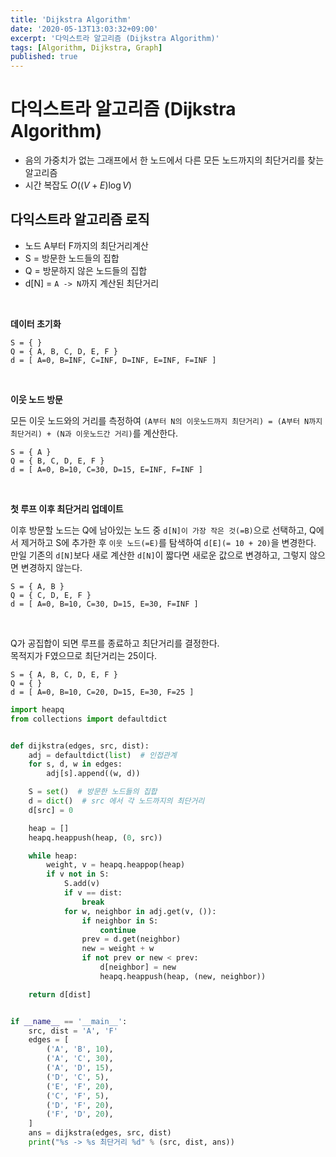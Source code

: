 ```yaml
---
title: 'Dijkstra Algorithm'
date: '2020-05-13T13:03:32+09:00'
excerpt: '다익스트라 알고리즘 (Dijkstra Algorithm)'
tags: [Algorithm, Dijkstra, Graph]
published: true
---
```


# 다익스트라 알고리즘 (Dijkstra Algorithm)

- 음의 가중치가 없는 그래프에서 한 노드에서 다른 모든 노드까지의 최단거리를 찾는 알고리즘
- 시간 복잡도 $O((V+E)\log V)$

## 다익스트라 알고리즘 로직

- 노드 A부터 F까지의 최단거리계산
- S = 방문한 노드들의 집합
- Q = 방문하지 않은 노드들의 집합
- d[N] = `A -> N`까지 계산된 최단거리

<br />

**데이터 초기화**

```
S = { }
Q = { A, B, C, D, E, F }
d = [ A=0, B=INF, C=INF, D=INF, E=INF, F=INF ]
```

<br />

**이웃 노드 방문**

모든 이웃 노드와의 거리를 측정하여 `(A부터 N의 이웃노드까지 최단거리) = (A부터 N까지 최단거리) + (N과 이웃노드간 거리)`를 계산한다.

```
S = { A }
Q = { B, C, D, E, F }
d = [ A=0, B=10, C=30, D=15, E=INF, F=INF ]
```

<br />

**첫 루프 이후 최단거리 업데이트**

이후 방문할 노드는 Q에 남아있는 노드 중 `d[N]이 가장 작은 것(=B)`으로 선택하고, Q에서 제거하고 S에 추가한 후 `이웃 노드(=E)`를 탐색하여 `d[E](= 10 + 20)`을 변경한다.  
만일 기존의 `d[N]`보다 새로 계산한 `d[N]`이 짧다면 새로운 값으로 변경하고, 그렇지 않으면 변경하지 않는다.

```
S = { A, B }
Q = { C, D, E, F }
d = [ A=0, B=10, C=30, D=15, E=30, F=INF ]
```

<br />

Q가 공집합이 되면 루프를 종료하고 최단거리를 결정한다.  
목적지가 F였으므로 최단거리는 25이다.

```
S = { A, B, C, D, E, F }
Q = { }
d = [ A=0, B=10, C=20, D=15, E=30, F=25 ]
```

```py
import heapq
from collections import defaultdict


def dijkstra(edges, src, dist):
    adj = defaultdict(list)  # 인접관계
    for s, d, w in edges:
        adj[s].append((w, d))

    S = set()  # 방문한 노드들의 집합
    d = dict()  # src 에서 각 노드까지의 최단거리
    d[src] = 0

    heap = []
    heapq.heappush(heap, (0, src))

    while heap:
        weight, v = heapq.heappop(heap)
        if v not in S:
            S.add(v)
            if v == dist:
                break
            for w, neighbor in adj.get(v, ()):
                if neighbor in S:
                    continue
                prev = d.get(neighbor)
                new = weight + w
                if not prev or new < prev:
                    d[neighbor] = new
                    heapq.heappush(heap, (new, neighbor))

    return d[dist]


if __name__ == '__main__':
    src, dist = 'A', 'F'
    edges = [
        ('A', 'B', 10),
        ('A', 'C', 30),
        ('A', 'D', 15),
        ('D', 'C', 5),
        ('E', 'F', 20),
        ('C', 'F', 5),
        ('D', 'F', 20),
        ('F', 'D', 20),
    ]
    ans = dijkstra(edges, src, dist)
    print("%s -> %s 최단거리 %d" % (src, dist, ans))
```
